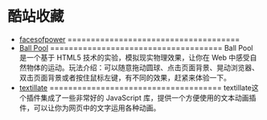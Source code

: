 # 酷站收藏
* [facesofpower](http://www.facesofpower.net/)
=====================================
* [Ball Pool](http://www.yyyweb.com/demo/ball-pool/)
=====================================
Ball Pool 是一个基于 HTML5 技术的实验，模拟现实物理效果，让你在 Web 中感受自然物体的运动。玩法介绍：可以随意拖动圆球、点击页面背景、晃动浏览器、双击页面背景或者按住鼠标左键，有不同的效果，赶紧来体验一下。
* [textillate](http://www.yyyweb.com/demo/textillate/)
=====================================
textillate这个插件集成了一些非常好的 JavaScript 库，提供一个方便使用的文本动画插件，可以让你为网页中的文字运用各种动画。
